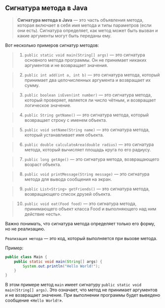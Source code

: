 ## Сигнатура метода в Java

> **Сигнатура метода в Java** — это часть объявления метода, которая включает в себя имя метода и типы параметров (если они есть). Сигнатура определяет, как метод может быть вызван и какие аргументы могут быть переданы ему.

Вот несколько примеров сигнатур методов:

> 1. `public static void main(String[] args)` — это сигнатура основного метода программы. Он не принимает никаких аргументов и не возвращает значения.

> 2. `public int add(int a, int b)` — это сигнатура метода, который принимает два целочисленных аргумента и возвращает их сумму.

> 3. `public boolean isEven(int number)` — это сигнатура метода, который проверяет, является ли число чётным, и возвращает логическое значение.
     
> 4. `public String getName()` — это сигнатура метода, который возвращает строку с именем объекта.
     
> 5. `public void setName(String name)` — это сигнатура метода, который устанавливает имя объекта.
     
> 6. `public double calculateArea(double radius)` — это сигнатура метода, который вычисляет площадь круга по его радиусу.
     
> 7. `public long getAge()` — это сигнатура метода, возвращающего возраст объекта.
     
> 8. `public void printMessage(String message)` — это сигнатура метода для вывода сообщения на экран.
     
> 9. `public List<String> getFriends()` — это сигнатура метода, возвращающего список друзей объекта.
     
> 10. `public void eat(Food food)` — это сигнатура метода, принимающего объект класса Food и выполняющего над ним действие «есть».

Важно понимать, что сигнатура метода определяет только его форму, но не реализацию. 

`Реализация метода` — это код, который выполняется при вызове метода.

Пример:

```java
public class Main {
    public static void main(String[] args) {
        System.out.println("Hello World!");
    }
}
```

В этом примере метод `main` имеет сигнатуру `public static void main(String[] args)`. Это означает, что метод не принимает аргументов и не возвращает значение. При выполнении программы будет выведено сообщение «`Hello World!`».


















